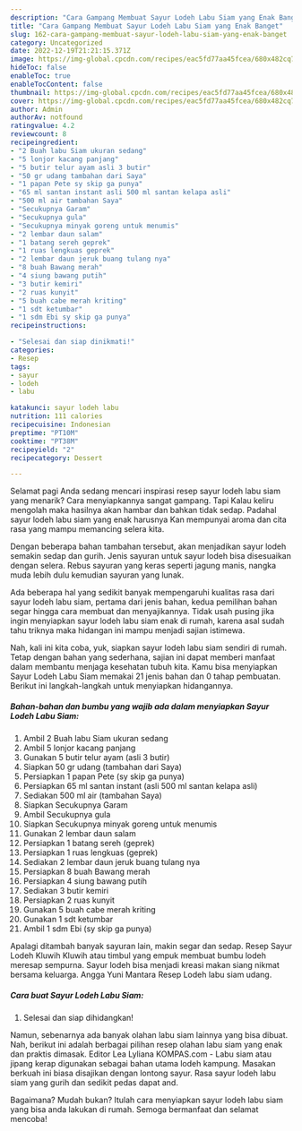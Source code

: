 ```yaml
---
description: "Cara Gampang Membuat Sayur Lodeh Labu Siam yang Enak Banget"
title: "Cara Gampang Membuat Sayur Lodeh Labu Siam yang Enak Banget"
slug: 162-cara-gampang-membuat-sayur-lodeh-labu-siam-yang-enak-banget
category: Uncategorized
date: 2022-12-19T21:21:15.371Z
image: https://img-global.cpcdn.com/recipes/eac5fd77aa45fcea/680x482cq70/sayur-lodeh-labu-siam-foto-resep-utama.jpg
hideToc: false
enableToc: true
enableTocContent: false
thumbnail: https://img-global.cpcdn.com/recipes/eac5fd77aa45fcea/680x482cq70/sayur-lodeh-labu-siam-foto-resep-utama.jpg
cover: https://img-global.cpcdn.com/recipes/eac5fd77aa45fcea/680x482cq70/sayur-lodeh-labu-siam-foto-resep-utama.jpg
author: Admin
authorAv: notfound
ratingvalue: 4.2
reviewcount: 8
recipeingredient:
- "2 Buah labu Siam ukuran sedang"
- "5 lonjor kacang panjang"
- "5 butir telur ayam asli 3 butir"
- "50 gr udang tambahan dari Saya"
- "1 papan Pete sy skip ga punya"
- "65 ml santan instant asli 500 ml santan kelapa asli"
- "500 ml air tambahan Saya"
- "Secukupnya Garam"
- "Secukupnya gula"
- "Secukupnya minyak goreng untuk menumis"
- "2 lembar daun salam"
- "1 batang sereh geprek"
- "1 ruas lengkuas geprek"
- "2 lembar daun jeruk buang tulang nya"
- "8 buah Bawang merah"
- "4 siung bawang putih"
- "3 butir kemiri"
- "2 ruas kunyit"
- "5 buah cabe merah kriting"
- "1 sdt ketumbar"
- "1 sdm Ebi sy skip ga punya"
recipeinstructions:

- "Selesai dan siap dinikmati!"
categories:
- Resep
tags:
- sayur
- lodeh
- labu

katakunci: sayur lodeh labu 
nutrition: 111 calories
recipecuisine: Indonesian
preptime: "PT10M"
cooktime: "PT38M"
recipeyield: "2"
recipecategory: Dessert

---
```



Selamat pagi Anda sedang mencari inspirasi resep sayur lodeh labu siam yang menarik? Cara menyiapkannya sangat gampang. Tapi Kalau keliru mengolah maka hasilnya akan hambar dan bahkan tidak sedap. Padahal sayur lodeh labu siam yang enak harusnya Kan mempunyai aroma dan cita rasa yang mampu memancing selera kita.


Dengan beberapa bahan tambahan tersebut, akan menjadikan sayur lodeh semakin sedap dan gurih. Jenis sayuran untuk sayur lodeh bisa disesuaikan dengan selera. Rebus sayuran yang keras seperti jagung manis, nangka muda lebih dulu kemudian sayuran yang lunak.

Ada beberapa hal yang sedikit banyak mempengaruhi kualitas rasa dari sayur lodeh labu siam, pertama dari jenis bahan, kedua pemilihan bahan segar hingga cara membuat dan menyajikannya. Tidak usah pusing jika ingin menyiapkan sayur lodeh labu siam enak di rumah, karena asal sudah tahu triknya maka hidangan ini mampu menjadi sajian istimewa.


Nah, kali ini kita coba, yuk, siapkan sayur lodeh labu siam sendiri di rumah. Tetap dengan bahan yang sederhana, sajian ini dapat memberi manfaat dalam membantu menjaga kesehatan tubuh kita. Kamu bisa menyiapkan Sayur Lodeh Labu Siam memakai 21 jenis bahan dan 0 tahap pembuatan. Berikut ini langkah-langkah untuk menyiapkan hidangannya.

<!--inarticleads1-->

##### Bahan-bahan dan bumbu yang wajib ada dalam menyiapkan Sayur Lodeh Labu Siam:

1. Ambil 2 Buah labu Siam ukuran sedang
1. Ambil 5 lonjor kacang panjang
1. Gunakan 5 butir telur ayam (asli 3 butir)
1. Siapkan 50 gr udang (tambahan dari Saya)
1. Persiapkan 1 papan Pete (sy skip ga punya)
1. Persiapkan 65 ml santan instant (asli 500 ml santan kelapa asli)
1. Sediakan 500 ml air (tambahan Saya)
1. Siapkan Secukupnya Garam
1. Ambil Secukupnya gula
1. Siapkan Secukupnya minyak goreng untuk menumis
1. Gunakan 2 lembar daun salam
1. Persiapkan 1 batang sereh (geprek)
1. Persiapkan 1 ruas lengkuas (geprek)
1. Sediakan 2 lembar daun jeruk buang tulang nya
1. Persiapkan 8 buah Bawang merah
1. Persiapkan 4 siung bawang putih
1. Sediakan 3 butir kemiri
1. Persiapkan 2 ruas kunyit
1. Gunakan 5 buah cabe merah kriting
1. Gunakan 1 sdt ketumbar
1. Ambil 1 sdm Ebi (sy skip ga punya)


Apalagi ditambah banyak sayuran lain, makin segar dan sedap. Resep Sayur Lodeh Kluwih Kluwih atau timbul yang empuk membuat bumbu lodeh meresap sempurna. Sayur lodeh bisa menjadi kreasi makan siang nikmat bersama keluarga. Angga Yuni Mantara Resep Lodeh labu siam udang. 

<!--inarticleads2-->

##### Cara buat Sayur Lodeh Labu Siam:


1. Selesai dan siap dihidangkan!

Namun, sebenarnya ada banyak olahan labu siam lainnya yang bisa dibuat. Nah, berikut ini adalah berbagai pilihan resep olahan labu siam yang enak dan praktis dimasak. Editor Lea Lyliana KOMPAS.com - Labu siam atau jipang kerap digunakan sebagai bahan utama lodeh kampung. Masakan berkuah ini biasa disajikan dengan lontong sayur. Rasa sayur lodeh labu siam yang gurih dan sedikit pedas dapat and. 

Bagaimana? Mudah bukan? Itulah cara menyiapkan sayur lodeh labu siam yang bisa anda lakukan di rumah. Semoga bermanfaat dan selamat mencoba!

